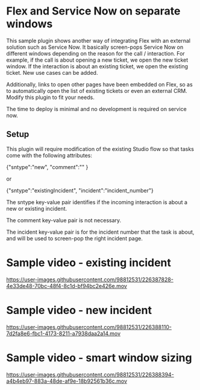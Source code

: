 # Flex and Service Now on separate windows

This sample plugin shows another way of integrating Flex with an external solution such as Service Now. It basically screen-pops Service Now on different windows depending on the reason for the call / interaction. For example, if the call is about opening a new ticket, we open the new ticket window. If the interaction is about an existing ticket, we open the existing ticket. New use cases can be added.

Additionally, links to open other pages have been embedded on Flex, so as to automatically open the list of existing tickets or even an external CRM. Modify this plugin to fit your needs.

The time to deploy is minimal and no development is required on service now.

## Setup
 
This plugin will require modification of the existing Studio flow so that tasks come with the following attributes:

{"sntype":"new", "comment":"" } 

or 

{"sntype":"existingIncident", "incident":"incident_number"}


The sntype key-value pair identifies if the incoming interaction is about a new or existing incident.

The comment key-value pair is not necessary.

The incident key-value pair is for the incident number that the task is about, and will be used to screen-pop the right incident page.

# Sample video - existing incident


https://user-images.githubusercontent.com/98812531/226387828-4e33de48-70bc-48f4-8c1d-bf94bc2e426e.mov


# Sample video - new incident


https://user-images.githubusercontent.com/98812531/226388110-7d2fa8e6-fbc1-4173-8211-a7938daa2a14.mov


# Sample video - smart window sizing


https://user-images.githubusercontent.com/98812531/226388394-a4b4eb97-883a-48de-af9e-18b92561b36c.mov


